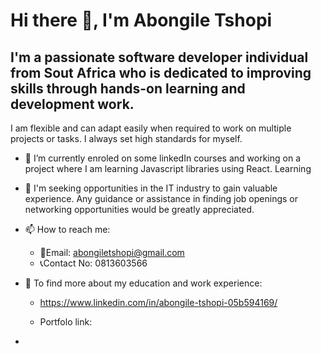 # Hi there 👋, I'm Abongile Tshopi

## I'm a passionate software developer individual from Sout Africa who is dedicated to improving skills through hands-on learning and development work.
I am flexible and can adapt easily when required to work on multiple projects or tasks.
I always set high standards for myself.

- 🌱 I’m currently enroled on some linkedIn courses and working on a project where I am learning Javascript libraries using React. Learning 

- 🤔 I'm seeking opportunities in the IT industry to gain valuable experience. Any guidance or assistance in finding job openings or networking opportunities would be greatly appreciated.

- 📫 How to reach me:
  -  📨Email: abongiletshopi@gmail.com
  -  📞Contact No: 0813603566
  
- 🔎 To find more about my education and work experience: 
    -  https://www.linkedin.com/in/abongile-tshopi-05b594169/
 
    -  Portfolo link: 

-  

